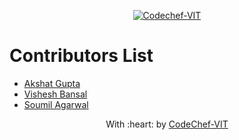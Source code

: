 <p align="center"><a href="https://www.codechefvit.com" target="_blank"><img src="https://s3.amazonaws.com/codechef_shared/sites/all/themes/abessive/logo-3.png" title="CodeChef-VIT" alt="Codechef-VIT"></a>
</p>

# Contributors List
* [Akshat Gupta](https://github.com/akshatvg)
* [Vishesh Bansal](https://github.com/VisheshBansal)
* [Soumil Agarwal](https://github.com/Soumil-Agarwal)

<p align="center">
	With :heart: by <a href="https://www.codechefvit.com" target="_blank">CodeChef-VIT</a>
</p>
